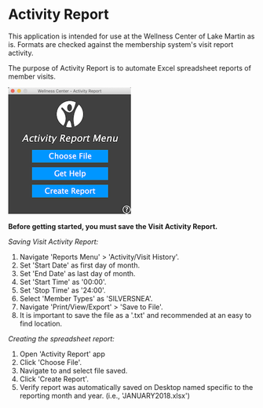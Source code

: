 # Activity Report

This application is intended for use at the Wellness Center of Lake Martin as is. Formats are checked against the membership system's visit report activity.

The purpose of Activity Report is to automate Excel spreadsheet reports of member visits.

![alt text](https://github.com/loganduck/activity-report/raw/master/src/main/resources/images/menu.png "Activity Report Menu")

**Before getting started, you must save the Visit Activity Report.**

*Saving Visit Activity Report:*
1. Navigate 'Reports Menu' > 'Activity/Visit History'.
2. Set 'Start Date' as first day of month.
3. Set 'End Date' as last day of month.
4. Set 'Start Time' as '00:00'.
5. Set 'Stop Time' as '24:00'.
6. Select 'Member Types' as 'SILVERSNEA'.
7. Navigate 'Print/View/Export' > 'Save to File'.
8. It is important to save the file as a '.txt' and recommended at an easy to find location.

*Creating the spreadsheet report:*
1. Open 'Activity Report' app
2. Click 'Choose File'.
3. Navigate to and select file saved.
4. Click 'Create Report'.
5. Verify report was automatically saved on Desktop named specific to the reporting month and year. (i.e., 'JANUARY2018.xlsx')